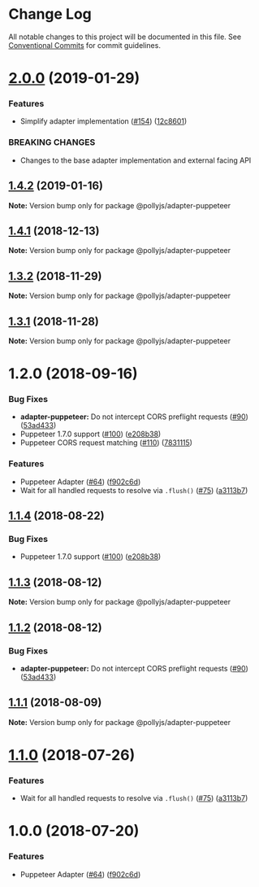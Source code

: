 # Change Log

All notable changes to this project will be documented in this file.
See [Conventional Commits](https://conventionalcommits.org) for commit guidelines.

# [2.0.0](https://github.com/netflix/pollyjs/tree/master/packages/@pollyjs/adapter-puppeteer/compare/v1.4.2...v2.0.0) (2019-01-29)


### Features

* Simplify adapter implementation ([#154](https://github.com/netflix/pollyjs/tree/master/packages/[@pollyjs](https://github.com/pollyjs)/adapter-puppeteer/issues/154)) ([12c8601](https://github.com/netflix/pollyjs/tree/master/packages/@pollyjs/adapter-puppeteer/commit/12c8601))


### BREAKING CHANGES

* Changes to the base adapter implementation and external facing API





## [1.4.2](https://github.com/netflix/pollyjs/tree/master/packages/@pollyjs/adapter-puppeteer/compare/v1.4.1...v1.4.2) (2019-01-16)

**Note:** Version bump only for package @pollyjs/adapter-puppeteer





## [1.4.1](https://github.com/netflix/pollyjs/tree/master/packages/@pollyjs/adapter-puppeteer/compare/v1.4.0...v1.4.1) (2018-12-13)

**Note:** Version bump only for package @pollyjs/adapter-puppeteer





## [1.3.2](https://github.com/netflix/pollyjs/tree/master/packages/@pollyjs/adapter-puppeteer/compare/v1.3.1...v1.3.2) (2018-11-29)

**Note:** Version bump only for package @pollyjs/adapter-puppeteer





## [1.3.1](https://github.com/netflix/pollyjs/tree/master/packages/@pollyjs/adapter-puppeteer/compare/v1.2.0...v1.3.1) (2018-11-28)

**Note:** Version bump only for package @pollyjs/adapter-puppeteer





<a name="1.2.0"></a>
# 1.2.0 (2018-09-16)


### Bug Fixes

* **adapter-puppeteer:** Do not intercept CORS preflight requests ([#90](https://github.com/netflix/pollyjs/tree/master/packages/[@pollyjs](https://github.com/pollyjs)/adapter-puppeteer/issues/90)) ([53ad433](https://github.com/netflix/pollyjs/tree/master/packages/@pollyjs/adapter-puppeteer/commit/53ad433))
* Puppeteer 1.7.0 support ([#100](https://github.com/netflix/pollyjs/tree/master/packages/[@pollyjs](https://github.com/pollyjs)/adapter-puppeteer/issues/100)) ([e208b38](https://github.com/netflix/pollyjs/tree/master/packages/@pollyjs/adapter-puppeteer/commit/e208b38))
* Puppeteer CORS request matching ([#110](https://github.com/netflix/pollyjs/tree/master/packages/[@pollyjs](https://github.com/pollyjs)/adapter-puppeteer/issues/110)) ([7831115](https://github.com/netflix/pollyjs/tree/master/packages/@pollyjs/adapter-puppeteer/commit/7831115))


### Features

* Puppeteer Adapter ([#64](https://github.com/netflix/pollyjs/tree/master/packages/[@pollyjs](https://github.com/pollyjs)/adapter-puppeteer/issues/64)) ([f902c6d](https://github.com/netflix/pollyjs/tree/master/packages/@pollyjs/adapter-puppeteer/commit/f902c6d))
* Wait for all handled requests to resolve via `.flush()` ([#75](https://github.com/netflix/pollyjs/tree/master/packages/[@pollyjs](https://github.com/pollyjs)/adapter-puppeteer/issues/75)) ([a3113b7](https://github.com/netflix/pollyjs/tree/master/packages/@pollyjs/adapter-puppeteer/commit/a3113b7))




<a name="1.1.4"></a>
## [1.1.4](https://github.com/netflix/pollyjs/tree/master/packages/@pollyjs/adapter-puppeteer/compare/@pollyjs/adapter-puppeteer@1.1.3...@pollyjs/adapter-puppeteer@1.1.4) (2018-08-22)


### Bug Fixes

* Puppeteer 1.7.0 support ([#100](https://github.com/netflix/pollyjs/tree/master/packages/[@pollyjs](https://github.com/pollyjs)/adapter-puppeteer/issues/100)) ([e208b38](https://github.com/netflix/pollyjs/tree/master/packages/@pollyjs/adapter-puppeteer/commit/e208b38))




<a name="1.1.3"></a>
## [1.1.3](https://github.com/netflix/pollyjs/tree/master/packages/@pollyjs/adapter-puppeteer/compare/@pollyjs/adapter-puppeteer@1.1.2...@pollyjs/adapter-puppeteer@1.1.3) (2018-08-12)




**Note:** Version bump only for package @pollyjs/adapter-puppeteer

<a name="1.1.2"></a>
## [1.1.2](https://github.com/netflix/pollyjs/tree/master/packages/@pollyjs/adapter-puppeteer/compare/@pollyjs/adapter-puppeteer@1.1.1...@pollyjs/adapter-puppeteer@1.1.2) (2018-08-12)


### Bug Fixes

* **adapter-puppeteer:** Do not intercept CORS preflight requests ([#90](https://github.com/netflix/pollyjs/tree/master/packages/[@pollyjs](https://github.com/pollyjs)/adapter-puppeteer/issues/90)) ([53ad433](https://github.com/netflix/pollyjs/tree/master/packages/@pollyjs/adapter-puppeteer/commit/53ad433))




<a name="1.1.1"></a>
## [1.1.1](https://github.com/netflix/pollyjs/tree/master/packages/@pollyjs/adapter-puppeteer/compare/@pollyjs/adapter-puppeteer@1.1.0...@pollyjs/adapter-puppeteer@1.1.1) (2018-08-09)




**Note:** Version bump only for package @pollyjs/adapter-puppeteer

<a name="1.1.0"></a>
# [1.1.0](https://github.com/netflix/pollyjs/tree/master/packages/@pollyjs/adapter-puppeteer/compare/@pollyjs/adapter-puppeteer@1.0.0...@pollyjs/adapter-puppeteer@1.1.0) (2018-07-26)


### Features

* Wait for all handled requests to resolve via `.flush()` ([#75](https://github.com/netflix/pollyjs/tree/master/packages/[@pollyjs](https://github.com/pollyjs)/adapter-puppeteer/issues/75)) ([a3113b7](https://github.com/netflix/pollyjs/tree/master/packages/@pollyjs/adapter-puppeteer/commit/a3113b7))




<a name="1.0.0"></a>
# 1.0.0 (2018-07-20)


### Features

* Puppeteer Adapter ([#64](https://github.com/netflix/pollyjs/tree/master/packages/[@pollyjs](https://github.com/pollyjs)/adapter-puppeteer/issues/64)) ([f902c6d](https://github.com/netflix/pollyjs/tree/master/packages/@pollyjs/adapter-puppeteer/commit/f902c6d))
